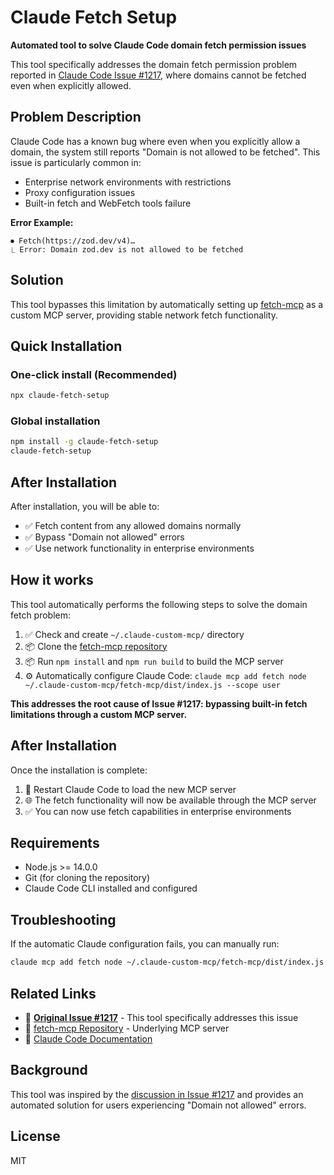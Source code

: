 # Claude Fetch Setup

**Automated tool to solve Claude Code domain fetch permission issues**

This tool specifically addresses the domain fetch permission problem reported in [Claude Code Issue #1217](https://github.com/anthropics/claude-code/issues/1217), where domains cannot be fetched even when explicitly allowed.

## Problem Description

Claude Code has a known bug where even when you explicitly allow a domain, the system still reports "Domain <X> is not allowed to be fetched". This issue is particularly common in:

- Enterprise network environments with restrictions
- Proxy configuration issues
- Built-in fetch and WebFetch tools failure

**Error Example:**

```
⏺ Fetch(https://zod.dev/v4)…
⎿ Error: Domain zod.dev is not allowed to be fetched
```

## Solution

This tool bypasses this limitation by automatically setting up [fetch-mcp](https://github.com/zcaceres/fetch-mcp) as a custom MCP server, providing stable network fetch functionality.

## Quick Installation

### One-click install (Recommended)

```bash
npx claude-fetch-setup
```

### Global installation

```bash
npm install -g claude-fetch-setup
claude-fetch-setup
```

## After Installation

After installation, you will be able to:

- ✅ Fetch content from any allowed domains normally
- ✅ Bypass "Domain not allowed" errors
- ✅ Use network functionality in enterprise environments

## How it works

This tool automatically performs the following steps to solve the domain fetch problem:

1. ✅ Check and create `~/.claude-custom-mcp/` directory
2. 📦 Clone the [fetch-mcp repository](https://github.com/zcaceres/fetch-mcp)
3. 📦 Run `npm install` and `npm run build` to build the MCP server
4. ⚙️ Automatically configure Claude Code: `claude mcp add fetch node ~/.claude-custom-mcp/fetch-mcp/dist/index.js --scope user`

**This addresses the root cause of Issue #1217: bypassing built-in fetch limitations through a custom MCP server.**

## After Installation

Once the installation is complete:

1. 🔄 Restart Claude Code to load the new MCP server
2. 🌐 The fetch functionality will now be available through the MCP server
3. ✅ You can now use fetch capabilities in enterprise environments

## Requirements

- Node.js >= 14.0.0
- Git (for cloning the repository)
- Claude Code CLI installed and configured

## Troubleshooting

If the automatic Claude configuration fails, you can manually run:

```bash
claude mcp add fetch node ~/.claude-custom-mcp/fetch-mcp/dist/index.js --scope user
```

## Related Links

- 🔗 **[Original Issue #1217](https://github.com/anthropics/claude-code/issues/1217)** - This tool specifically addresses this issue
- 🔗 [fetch-mcp Repository](https://github.com/zcaceres/fetch-mcp) - Underlying MCP server
- 🔗 [Claude Code Documentation](https://docs.anthropic.com/en/docs/claude-code)

## Background

This tool was inspired by the [discussion in Issue #1217](https://github.com/anthropics/claude-code/issues/1217#issuecomment-3101421558) and provides an automated solution for users experiencing "Domain not allowed" errors.

## License

MIT
